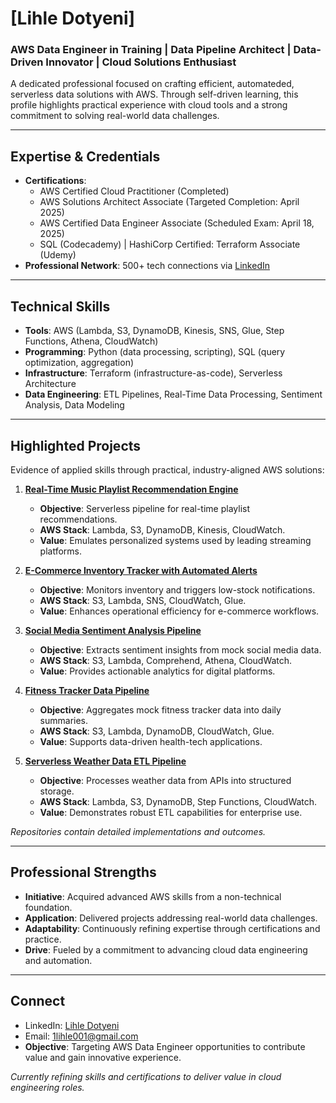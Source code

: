 # [Lihle Dotyeni]  
### AWS Data Engineer in Training | Data Pipeline Architect | Data-Driven Innovator | Cloud Solutions Enthusiast 

A dedicated professional focused on crafting efficient, automateded, serverless data solutions with AWS. Through self-driven learning, this profile highlights practical experience with cloud tools and a strong commitment to solving real-world data challenges.

---

## Expertise & Credentials  
- **Certifications**:  
  - AWS Certified Cloud Practitioner (Completed)  
  - AWS Solutions Architect Associate (Targeted Completion: April 2025)  
  - AWS Certified Data Engineer Associate (Scheduled Exam: April 18, 2025)  
  - SQL (Codecademy) | HashiCorp Certified: Terraform Associate (Udemy)  
- **Professional Network**: 500+ tech connections via [LinkedIn](https://www.linkedin.com/in/lihle-dotyeni-28297126b)

---

## Technical Skills  
- **Tools**: AWS (Lambda, S3, DynamoDB, Kinesis, SNS, Glue, Step Functions, Athena, CloudWatch)  
- **Programming**: Python (data processing, scripting), SQL (query optimization, aggregation)  
- **Infrastructure**: Terraform (infrastructure-as-code), Serverless Architecture  
- **Data Engineering**: ETL Pipelines, Real-Time Data Processing, Sentiment Analysis, Data Modeling  

---

## Highlighted Projects  
Evidence of applied skills through practical, industry-aligned AWS solutions:  

1. **[Real-Time Music Playlist Recommendation Engine](#)**  
   - **Objective**: Serverless pipeline for real-time playlist recommendations.  
   - **AWS Stack**: Lambda, S3, DynamoDB, Kinesis, CloudWatch.  
   - **Value**: Emulates personalized systems used by leading streaming platforms.  

2. **[E-Commerce Inventory Tracker with Automated Alerts](#)**  
   - **Objective**: Monitors inventory and triggers low-stock notifications.  
   - **AWS Stack**: S3, Lambda, SNS, CloudWatch, Glue.  
   - **Value**: Enhances operational efficiency for e-commerce workflows.  

3. **[Social Media Sentiment Analysis Pipeline](#)**  
   - **Objective**: Extracts sentiment insights from mock social media data.  
   - **AWS Stack**: S3, Lambda, Comprehend, Athena, CloudWatch.  
   - **Value**: Provides actionable analytics for digital platforms.  

4. **[Fitness Tracker Data Pipeline](#)**  
   - **Objective**: Aggregates mock fitness tracker data into daily summaries.  
   - **AWS Stack**: S3, Lambda, DynamoDB, CloudWatch, Glue.  
   - **Value**: Supports data-driven health-tech applications.  

5. **[Serverless Weather Data ETL Pipeline](#)**  
   - **Objective**: Processes weather data from APIs into structured storage.  
   - **AWS Stack**: Lambda, S3, DynamoDB, Step Functions, CloudWatch.  
   - **Value**: Demonstrates robust ETL capabilities for enterprise use.  

*Repositories contain detailed implementations and outcomes.*

---

## Professional Strengths  
- **Initiative**: Acquired advanced AWS skills from a non-technical foundation.  
- **Application**: Delivered projects addressing real-world data challenges.  
- **Adaptability**: Continuously refining expertise through certifications and practice.  
- **Drive**: Fueled by a commitment to advancing cloud data engineering and automation.  

---

## Connect  
- LinkedIn: [Lihle Dotyeni](https://www.linkedin.com/in/lihle-dotyeni-28297126b)
- Email: [1lihle001@gmail.com](mailto:1lihle001@gmail.com) 
- **Objective**: Targeting AWS Data Engineer opportunities to contribute value and gain innovative experience.  

*Currently refining skills and certifications to deliver value in cloud engineering roles.*

